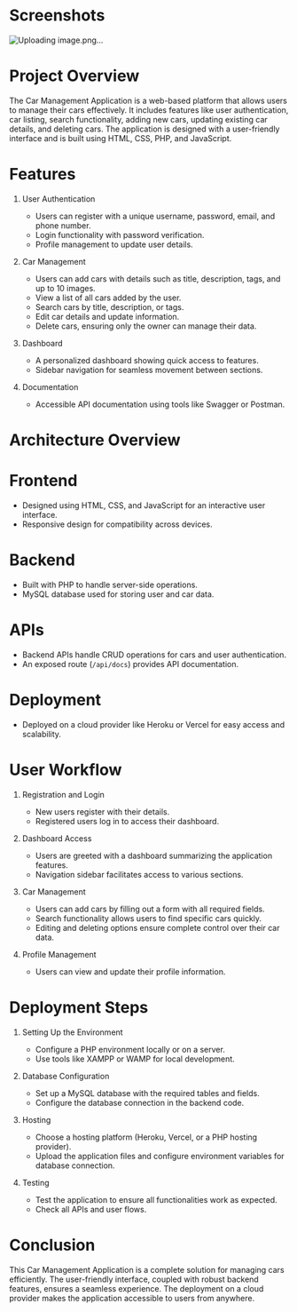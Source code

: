 # Screenshots
![Uploading image.png…]()























































# Project Overview
The Car Management Application is a web-based platform that allows users to manage their cars effectively. It includes features like user authentication, 
car listing, search functionality, adding new cars, updating existing car details, and deleting cars.
The application is designed with a user-friendly interface and is built using HTML, CSS, PHP, and JavaScript.

# Features

1. User Authentication
   - Users can register with a unique username, password, email, and phone number.
   - Login functionality with password verification.
   - Profile management to update user details.

2. Car Management
   - Users can add cars with details such as title, description, tags, and up to 10 images.
   - View a list of all cars added by the user.
   - Search cars by title, description, or tags.
   - Edit car details and update information.
   - Delete cars, ensuring only the owner can manage their data.

3. Dashboard
   - A personalized dashboard showing quick access to features.
   - Sidebar navigation for seamless movement between sections.

4. Documentation
   - Accessible API documentation using tools like Swagger or Postman.

# Architecture Overview

# Frontend
  - Designed using HTML, CSS, and JavaScript for an interactive user interface.  
  - Responsive design for compatibility across devices.

# Backend
  - Built with PHP to handle server-side operations.  
  - MySQL database used for storing user and car data.

# APIs 
  - Backend APIs handle CRUD operations for cars and user authentication.  
  - An exposed route (`/api/docs`) provides API documentation.

# Deployment 
  - Deployed on a cloud provider like Heroku or Vercel for easy access and scalability.

# User Workflow

1. Registration and Login
   - New users register with their details.
   - Registered users log in to access their dashboard.

2. Dashboard Access
   - Users are greeted with a dashboard summarizing the application features.
   - Navigation sidebar facilitates access to various sections.

3. Car Management
   - Users can add cars by filling out a form with all required fields.
   - Search functionality allows users to find specific cars quickly.
   - Editing and deleting options ensure complete control over their car data.

4. Profile Management
   - Users can view and update their profile information.

# Deployment Steps

1. Setting Up the Environment
   - Configure a PHP environment locally or on a server.
   - Use tools like XAMPP or WAMP for local development.

2. Database Configuration
   - Set up a MySQL database with the required tables and fields.
   - Configure the database connection in the backend code.

3. Hosting
   - Choose a hosting platform (Heroku, Vercel, or a PHP hosting provider).
   - Upload the application files and configure environment variables for database connection.

4. Testing
   - Test the application to ensure all functionalities work as expected.
   - Check all APIs and user flows.

# Conclusion
This Car Management Application is a complete solution for managing cars efficiently. The user-friendly interface, coupled with robust backend features,
ensures a seamless experience. The deployment on a cloud provider makes the application accessible to users from anywhere.

